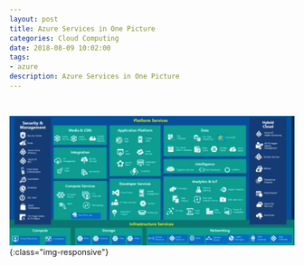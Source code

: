 ```yaml
---
layout: post
title: Azure Services in One Picture
categories: Cloud Computing
date: 2018-08-09 10:02:00
tags:
- azure
description: Azure Services in One Picture
---
```

<br/>

![Azure](/img/Azure/AllInOne.jpg){:class="img-responsive"}
